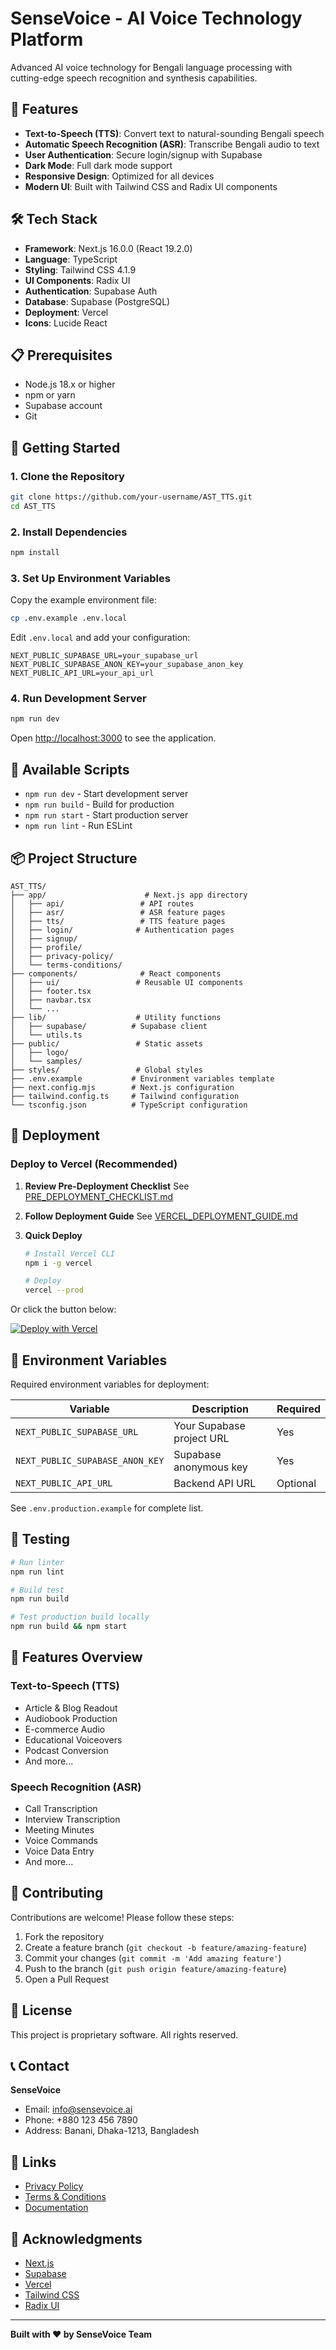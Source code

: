 # SenseVoice - AI Voice Technology Platform

Advanced AI voice technology for Bengali language processing with cutting-edge speech recognition and synthesis capabilities.

## 🚀 Features

- **Text-to-Speech (TTS)**: Convert text to natural-sounding Bengali speech
- **Automatic Speech Recognition (ASR)**: Transcribe Bengali audio to text
- **User Authentication**: Secure login/signup with Supabase
- **Dark Mode**: Full dark mode support
- **Responsive Design**: Optimized for all devices
- **Modern UI**: Built with Tailwind CSS and Radix UI components

## 🛠️ Tech Stack

- **Framework**: Next.js 16.0.0 (React 19.2.0)
- **Language**: TypeScript
- **Styling**: Tailwind CSS 4.1.9
- **UI Components**: Radix UI
- **Authentication**: Supabase Auth
- **Database**: Supabase (PostgreSQL)
- **Deployment**: Vercel
- **Icons**: Lucide React

## 📋 Prerequisites

- Node.js 18.x or higher
- npm or yarn
- Supabase account
- Git

## 🏁 Getting Started

### 1. Clone the Repository

```bash
git clone https://github.com/your-username/AST_TTS.git
cd AST_TTS
```

### 2. Install Dependencies

```bash
npm install
```

### 3. Set Up Environment Variables

Copy the example environment file:

```bash
cp .env.example .env.local
```

Edit `.env.local` and add your configuration:

```env
NEXT_PUBLIC_SUPABASE_URL=your_supabase_url
NEXT_PUBLIC_SUPABASE_ANON_KEY=your_supabase_anon_key
NEXT_PUBLIC_API_URL=your_api_url
```

### 4. Run Development Server

```bash
npm run dev
```

Open [http://localhost:3000](http://localhost:3000) to see the application.

## 🔧 Available Scripts

- `npm run dev` - Start development server
- `npm run build` - Build for production
- `npm run start` - Start production server
- `npm run lint` - Run ESLint

## 📦 Project Structure

```
AST_TTS/
├── app/                      # Next.js app directory
│   ├── api/                 # API routes
│   ├── asr/                 # ASR feature pages
│   ├── tts/                 # TTS feature pages
│   ├── login/              # Authentication pages
│   ├── signup/
│   ├── profile/
│   ├── privacy-policy/
│   └── terms-conditions/
├── components/              # React components
│   ├── ui/                 # Reusable UI components
│   ├── footer.tsx
│   ├── navbar.tsx
│   └── ...
├── lib/                    # Utility functions
│   ├── supabase/          # Supabase client
│   └── utils.ts
├── public/                 # Static assets
│   ├── logo/
│   └── samples/
├── styles/                 # Global styles
├── .env.example           # Environment variables template
├── next.config.mjs        # Next.js configuration
├── tailwind.config.ts     # Tailwind configuration
└── tsconfig.json          # TypeScript configuration
```

## 🚀 Deployment

### Deploy to Vercel (Recommended)

1. **Review Pre-Deployment Checklist**
   See [PRE_DEPLOYMENT_CHECKLIST.md](./PRE_DEPLOYMENT_CHECKLIST.md)

2. **Follow Deployment Guide**
   See [VERCEL_DEPLOYMENT_GUIDE.md](./VERCEL_DEPLOYMENT_GUIDE.md)

3. **Quick Deploy**
   ```bash
   # Install Vercel CLI
   npm i -g vercel
   
   # Deploy
   vercel --prod
   ```

Or click the button below:

[![Deploy with Vercel](https://vercel.com/button)](https://vercel.com/new/clone?repository-url=https://github.com/your-username/AST_TTS)

## 🔐 Environment Variables

Required environment variables for deployment:

| Variable | Description | Required |
|----------|-------------|----------|
| `NEXT_PUBLIC_SUPABASE_URL` | Your Supabase project URL | Yes |
| `NEXT_PUBLIC_SUPABASE_ANON_KEY` | Supabase anonymous key | Yes |
| `NEXT_PUBLIC_API_URL` | Backend API URL | Optional |

See `.env.production.example` for complete list.

## 🧪 Testing

```bash
# Run linter
npm run lint

# Build test
npm run build

# Test production build locally
npm run build && npm start
```

## 📱 Features Overview

### Text-to-Speech (TTS)
- Article & Blog Readout
- Audiobook Production
- E-commerce Audio
- Educational Voiceovers
- Podcast Conversion
- And more...

### Speech Recognition (ASR)
- Call Transcription
- Interview Transcription
- Meeting Minutes
- Voice Commands
- Voice Data Entry
- And more...

## 🤝 Contributing

Contributions are welcome! Please follow these steps:

1. Fork the repository
2. Create a feature branch (`git checkout -b feature/amazing-feature`)
3. Commit your changes (`git commit -m 'Add amazing feature'`)
4. Push to the branch (`git push origin feature/amazing-feature`)
5. Open a Pull Request

## 📄 License

This project is proprietary software. All rights reserved.

## 📞 Contact

**SenseVoice**
- Email: info@sensevoice.ai
- Phone: +880 123 456 7890
- Address: Banani, Dhaka-1213, Bangladesh

## 🔗 Links

- [Privacy Policy](/privacy-policy)
- [Terms & Conditions](/terms-conditions)
- [Documentation](./docs)

## 🙏 Acknowledgments

- [Next.js](https://nextjs.org/)
- [Supabase](https://supabase.com/)
- [Vercel](https://vercel.com/)
- [Tailwind CSS](https://tailwindcss.com/)
- [Radix UI](https://www.radix-ui.com/)

---

**Built with ❤️ by SenseVoice Team**
